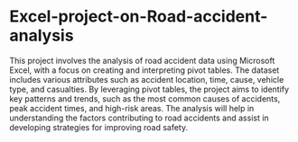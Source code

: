 # Excel-project-on-Road-accident-analysis
This project involves the analysis of road accident data using Microsoft Excel, with a focus on creating and interpreting pivot tables. 
The dataset includes various attributes such as accident location, time, cause, vehicle type, and casualties. 
By leveraging pivot tables, the project aims to identify key patterns and trends, 
such as the most common causes of accidents, peak accident times, and high-risk areas. 
The analysis will help in understanding the factors contributing to road accidents and assist in developing strategies for improving road safety.
